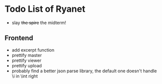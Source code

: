 # Todo List of Ryanet

- slay ~~the spire~~ the midterm!
## Frontend
- add excerpt function
- prettify master
- prettify viewer
- prettify upload
- probably find a better json parse library, the default one doesn't handle \i in \int right